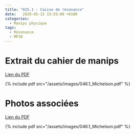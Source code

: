 ```yaml
---
title: "025.1 : Caisse de résonance"
date:   2020-05-15 15:55:00 +0100
categories:
  - Manips physique
tags:
  - Résonance
  - MP30
---
```


# Extrait du cahier de manips

[Lien du PDF](/assets/images/046.1_Michelson.pdf)

{% include pdf src="/assets/images/046.1_Michelson.pdf" %}

# Photos associées

[Lien du PDF](/assets/images/046.1_Michelson.pdf)

{% include pdf src="/assets/images/046.1_Michelson.pdf" %}
